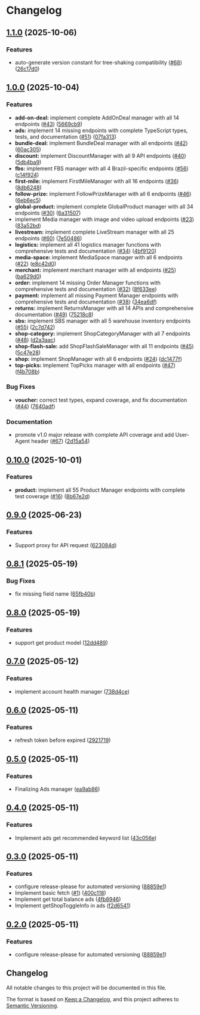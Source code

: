 # Changelog

## [1.1.0](https://github.com/congminh1254/shopee-sdk/compare/v1.0.0...v1.1.0) (2025-10-06)


### Features

* auto-generate version constant for tree-shaking compatibility ([#68](https://github.com/congminh1254/shopee-sdk/issues/68)) ([26c17d0](https://github.com/congminh1254/shopee-sdk/commit/26c17d0ab1b97d89bc5951165cbf7d60361f1630))

## [1.0.0](https://github.com/congminh1254/shopee-sdk/compare/v0.10.0...v1.0.0) (2025-10-04)


### Features

* **add-on-deal:** implement complete AddOnDeal manager with all 14 endpoints ([#43](https://github.com/congminh1254/shopee-sdk/issues/43)) ([5669cb9](https://github.com/congminh1254/shopee-sdk/commit/5669cb983783395f6fe95e09b2cd8f380fe865c6))
* **ads:** implement 14 missing endpoints with complete TypeScript types, tests, and documentation ([#51](https://github.com/congminh1254/shopee-sdk/issues/51)) ([07fa313](https://github.com/congminh1254/shopee-sdk/commit/07fa3133f6732fcb39e6ccdad1108a24610fc87c))
* **bundle-deal:** implement BundleDeal manager with all endpoints ([#42](https://github.com/congminh1254/shopee-sdk/issues/42)) ([60ac305](https://github.com/congminh1254/shopee-sdk/commit/60ac3054c22f53ce2417d44713b2f3c523e31a67))
* **discount:** implement DiscountManager with all 9 API endpoints ([#40](https://github.com/congminh1254/shopee-sdk/issues/40)) ([5db4ba9](https://github.com/congminh1254/shopee-sdk/commit/5db4ba9a29de0c4f5abaf8f828ad23fdd7753b26))
* **fbs:** implement FBS manager with all 4 Brazil-specific endpoints ([#56](https://github.com/congminh1254/shopee-sdk/issues/56)) ([c14f924](https://github.com/congminh1254/shopee-sdk/commit/c14f924c8fa26a99bd79fb81bc5ccd3bf4854cfe))
* **first-mile:** implement FirstMileManager with all 16 endpoints ([#36](https://github.com/congminh1254/shopee-sdk/issues/36)) ([8db6248](https://github.com/congminh1254/shopee-sdk/commit/8db6248e1ff9a61b1d939b6413b75ef65ee740da))
* **follow-prize:** implement FollowPrizeManager with all 6 endpoints ([#46](https://github.com/congminh1254/shopee-sdk/issues/46)) ([6eb6ec5](https://github.com/congminh1254/shopee-sdk/commit/6eb6ec5a851566cbe39ba1dd0d1c7b8b6f83abce))
* **global-product:** implement complete GlobalProduct manager with all 34 endpoints ([#30](https://github.com/congminh1254/shopee-sdk/issues/30)) ([6a31507](https://github.com/congminh1254/shopee-sdk/commit/6a31507d216755c6872fea8b35b2bf25622fa767))
* implement Media manager with image and video upload endpoints ([#23](https://github.com/congminh1254/shopee-sdk/issues/23)) ([83a52bd](https://github.com/congminh1254/shopee-sdk/commit/83a52bd28930ac76d7915bb836bb045d5e7f6ce5))
* **livestream:** implement complete LiveStream manager with all 25 endpoints ([#60](https://github.com/congminh1254/shopee-sdk/issues/60)) ([7e50486](https://github.com/congminh1254/shopee-sdk/commit/7e504865cf2994f6a4e40d8dade9708dcb8b6c33))
* **logistics:** implement all 41 logistics manager functions with comprehensive tests and documentation ([#34](https://github.com/congminh1254/shopee-sdk/issues/34)) ([4bf9120](https://github.com/congminh1254/shopee-sdk/commit/4bf9120328ae9e1e5974589857b55637f0952a6e))
* **media-space:** implement MediaSpace manager with all 6 endpoints ([#22](https://github.com/congminh1254/shopee-sdk/issues/22)) ([e8c42d0](https://github.com/congminh1254/shopee-sdk/commit/e8c42d02aa822e3c1ac75b5975d2f22a3de28f9a))
* **merchant:** implement merchant manager with all endpoints ([#25](https://github.com/congminh1254/shopee-sdk/issues/25)) ([ba629d0](https://github.com/congminh1254/shopee-sdk/commit/ba629d0b5abca925091ea52f0d0c5d804a7fb559))
* **order:** implement 14 missing Order Manager functions with comprehensive tests and documentation ([#32](https://github.com/congminh1254/shopee-sdk/issues/32)) ([8f633ee](https://github.com/congminh1254/shopee-sdk/commit/8f633ee08899854cf41160de2b1f4b7011344d0d))
* **payment:** implement all missing Payment Manager endpoints with comprehensive tests and documentation ([#38](https://github.com/congminh1254/shopee-sdk/issues/38)) ([34ea6df](https://github.com/congminh1254/shopee-sdk/commit/34ea6df8bef2c561cbd969ee3e1dd27afdf83d01))
* **returns:** implement ReturnsManager with all 14 APIs and comprehensive documentation ([#49](https://github.com/congminh1254/shopee-sdk/issues/49)) ([75218c8](https://github.com/congminh1254/shopee-sdk/commit/75218c87f1272ee3374b616058331f2942595efe))
* **sbs:** implement SBS manager with all 5 warehouse inventory endpoints ([#55](https://github.com/congminh1254/shopee-sdk/issues/55)) ([2c7d742](https://github.com/congminh1254/shopee-sdk/commit/2c7d74236cdabc644f829802fd8a10210d88e23e))
* **shop-category:** implement ShopCategoryManager with all 7 endpoints ([#48](https://github.com/congminh1254/shopee-sdk/issues/48)) ([d2a3aac](https://github.com/congminh1254/shopee-sdk/commit/d2a3aac8d883c4660b979f010c4597dcaa8818f6))
* **shop-flash-sale:** add ShopFlashSaleManager with all 11 endpoints ([#45](https://github.com/congminh1254/shopee-sdk/issues/45)) ([5c47e28](https://github.com/congminh1254/shopee-sdk/commit/5c47e2866a1a4aa1e88ec37f6d7150d36f983a96))
* **shop:** implement ShopManager with all 6 endpoints ([#24](https://github.com/congminh1254/shopee-sdk/issues/24)) ([dc1477f](https://github.com/congminh1254/shopee-sdk/commit/dc1477fce6fa27fa64423f1eb3e5269d194a523f))
* **top-picks:** implement TopPicks manager with all endpoints ([#47](https://github.com/congminh1254/shopee-sdk/issues/47)) ([f4b708b](https://github.com/congminh1254/shopee-sdk/commit/f4b708bd4a5bba2a669b1cdff6b3bfa8ccd5d46c))


### Bug Fixes

* **voucher:** correct test types, expand coverage, and fix documentation ([#44](https://github.com/congminh1254/shopee-sdk/issues/44)) ([7640adf](https://github.com/congminh1254/shopee-sdk/commit/7640adf0b1f5ed85ba4ec53758ce1592723cf1df))


### Documentation

* promote v1.0 major release with complete API coverage and add User-Agent header ([#67](https://github.com/congminh1254/shopee-sdk/issues/67)) ([2d15a54](https://github.com/congminh1254/shopee-sdk/commit/2d15a54048661e7a94b0065350d225f7cd00cb39))

## [0.10.0](https://github.com/congminh1254/shopee-sdk/compare/v0.9.0...v0.10.0) (2025-10-01)


### Features

* **product:** implement all 55 Product Manager endpoints with complete test coverage ([#16](https://github.com/congminh1254/shopee-sdk/issues/16)) ([8b67e2d](https://github.com/congminh1254/shopee-sdk/commit/8b67e2ddc5b1d738f1a2deec43b1e92903cdb6ef))

## [0.9.0](https://github.com/congminh1254/shopee-sdk/compare/v0.8.1...v0.9.0) (2025-06-23)


### Features

* Support proxy for API request ([623084d](https://github.com/congminh1254/shopee-sdk/commit/623084d8dafc92b5cff1a68d0be8a555c02e2d33))

## [0.8.1](https://github.com/congminh1254/shopee-sdk/compare/v0.8.0...v0.8.1) (2025-05-19)


### Bug Fixes

* fix missing field name ([65fb40b](https://github.com/congminh1254/shopee-sdk/commit/65fb40b1e1d8681498eeb0595d20b49aa314f3ed))

## [0.8.0](https://github.com/congminh1254/shopee-sdk/compare/v0.7.0...v0.8.0) (2025-05-19)


### Features

* support get product model ([12dd489](https://github.com/congminh1254/shopee-sdk/commit/12dd48934f632fa40cbc1a00cd140d77139b6ba0))

## [0.7.0](https://github.com/congminh1254/shopee-sdk/compare/v0.6.0...v0.7.0) (2025-05-12)


### Features

* implement account health manager ([738d4ce](https://github.com/congminh1254/shopee-sdk/commit/738d4ce0df947567f8cf54648e323ce4b26fcc3f))

## [0.6.0](https://github.com/congminh1254/shopee-sdk/compare/v0.5.0...v0.6.0) (2025-05-11)


### Features

* refresh token before expired ([2921719](https://github.com/congminh1254/shopee-sdk/commit/2921719d018c20b35d5409623242318880c81d6b))

## [0.5.0](https://github.com/congminh1254/shopee-sdk/compare/v0.4.0...v0.5.0) (2025-05-11)

### Features

- Finalizing Ads manager ([ea9ab86](https://github.com/congminh1254/shopee-sdk/commit/ea9ab86ca6f033dc97902ac367f23680e93aac98))

## [0.4.0](https://github.com/congminh1254/shopee-sdk/compare/v0.3.0...v0.4.0) (2025-05-11)

### Features

- Implement ads get recommended keyword list ([43c056e](https://github.com/congminh1254/shopee-sdk/commit/43c056e811fdc407cabae241c2d3aae9b66a165b))

## [0.3.0](https://github.com/congminh1254/shopee-sdk/compare/v0.2.0...v0.3.0) (2025-05-11)

### Features

- configure release-please for automated versioning ([88859e1](https://github.com/congminh1254/shopee-sdk/commit/88859e1623ffb4da0c73d4964d36d0be1e199f37))
- Implement basic fetch ([#1](https://github.com/congminh1254/shopee-sdk/issues/1)) ([400c118](https://github.com/congminh1254/shopee-sdk/commit/400c11801089d5aaa1b62701833fc87913c0c2d0))
- Implement get total balance ads ([4fb8946](https://github.com/congminh1254/shopee-sdk/commit/4fb8946bccda702e88f4bcaf141f4150dfe36fb7))
- Implement getShopToggleInfo in ads ([f2d6541](https://github.com/congminh1254/shopee-sdk/commit/f2d6541f3c42e640cc8e3f63959d74d16ea1532f))

## [0.2.0](https://github.com/congminh1254/shopee-sdk/compare/v0.1.6...v0.2.0) (2025-05-11)

### Features

- configure release-please for automated versioning ([88859e1](https://github.com/congminh1254/shopee-sdk/commit/88859e1623ffb4da0c73d4964d36d0be1e199f37))

## Changelog

All notable changes to this project will be documented in this file.

The format is based on [Keep a Changelog](https://keepachangelog.com/en/1.0.0/),
and this project adheres to [Semantic Versioning](https://semver.org/spec/v2.0.0.html).
